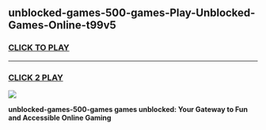 
## unblocked-games-500-games-Play-Unblocked-Games-Online-t99v5
<h3>
<a href="https://premium76.site?title=unblocked-games-500-games&ref=24A">CLICK TO PLAY</a></h3>
<hr>

<h3>
<a href="https://premium76.site?title=unblocked-games-500-games&ref=24A">CLICK 2 PLAY</a>
  
</h3>

<a href="https://premium76.site?title=unblocked-games-500-games&ref=24A"><img src="https://clearcache.store/games.png"></a>


**unblocked-games-500-games games unblocked: Your Gateway to Fun and Accessible Online Gaming**
